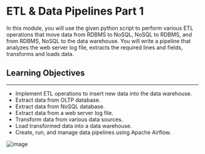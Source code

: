 
# ETL & Data Pipelines Part 1

In this module, you will use the given python script to perform various ETL operations that move data from RDBMS to NoSQL, NoSQL to RDBMS, and from RDBMS, NoSQL to the data warehouse. You will write a pipeline that analyzes the web server log file, extracts the required lines and fields, transforms and loads data.

## Learning Objectives
________________________________________
-	Implement ETL operations to insert new data into the data warehouse.
-	Extract data from OLTP database.
-	Extract data from NoSQL database.
-	Extract data from a web server log file.
-	Transform data from various data sources.
-	Load transformed data into a data warehouse.
-	Create, run, and manage data pipelines using Apache Airflow.


![image](https://user-images.githubusercontent.com/108534539/218347565-ebebee5e-3de3-427a-8370-cef5e44c3591.png)